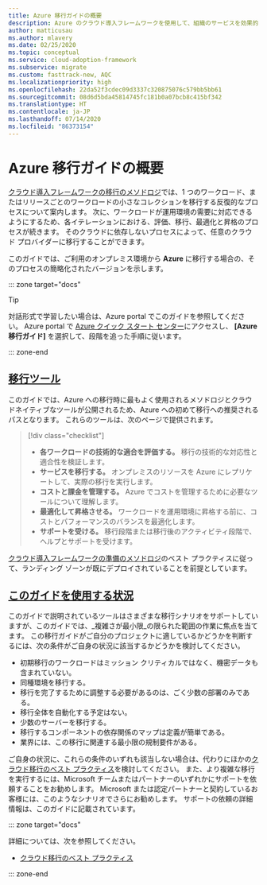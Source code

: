 ```yaml
---
title: Azure 移行ガイドの概要
description: Azure のクラウド導入フレームワークを使用して、組織のサービスを効果的に Azure に移行する方法について学習します。
author: matticusau
ms.author: mlavery
ms.date: 02/25/2020
ms.topic: conceptual
ms.service: cloud-adoption-framework
ms.subservice: migrate
ms.custom: fasttrack-new, AQC
ms.localizationpriority: high
ms.openlocfilehash: 22da52f3cdec09d3337c320875076c579bb5bb61
ms.sourcegitcommit: 08d6d5bda45814745fc181b0a07bcb8c415bf342
ms.translationtype: HT
ms.contentlocale: ja-JP
ms.lasthandoff: 07/14/2020
ms.locfileid: "86373154"
---
```

# <a name="azure-migration-guide-overview"></a>Azure 移行ガイドの概要

[クラウド導入フレームワークの移行のメソドロジ](../index.md)では、1 つのワークロード、またはリリースごとのワークロードの小さなコレクションを移行する反復的なプロセスについて案内します。 次に、ワークロードが運用環境の需要に対応できるようにするため、各イテレーションにおける、評価、移行、最適化と昇格のプロセスが続きます。 そのクラウドに依存しないプロセスによって、任意のクラウド プロバイダーに移行することができます。

このガイドでは、ご利用のオンプレミス環境から **Azure** に移行する場合の、そのプロセスの簡略化されたバージョンを示します。

::: zone target="docs"

> [!TIP]
> 対話形式で学習したい場合は、Azure portal でこのガイドを参照してください。 Azure portal で [Azure クイック スタート センター](https://portal.azure.com/?feature.quickstart=true#blade/Microsoft_Azure_Resources/QuickstartCenterBlade)にアクセスし、 **[Azure 移行ガイド]** を選択して、段階を追った手順に従います。

::: zone-end

## <a name="migration-tools"></a>[移行ツール](#tab/MigrationTools)

このガイドでは、Azure への移行時に最もよく使用されるメソドロジとクラウドネイティブなツールが公開されるため、Azure への初めて移行への推奨されるパスとなります。 これらのツールは、次のページで提供されます。

> [!div class="checklist"]
>
> - **各ワークロードの技術的な適合を評価する。** 移行の技術的な対応性と適合性を検証します。
> - **サービスを移行する。** オンプレミスのリソースを Azure にレプリケートして、実際の移行を実行します。
> - **コストと課金を管理する。** Azure でコストを管理するために必要なツールについて理解します。
> - **最適化して昇格させる。** ワークロードを運用環境に昇格する前に、コストとパフォーマンスのバランスを最適化します。
> - **サポートを受ける。** 移行段階または移行後のアクティビティ段階で、ヘルプとサポートを受けます。

[クラウド導入フレームワークの準備のメソドロジ](../../ready/index.md)のベスト プラクティスに従って、ランディング ゾーンが既にデプロイされていることを前提としています。

## <a name="when-to-use-this-guide"></a>[このガイドを使用する状況](#tab/WhenToUseThisGuide)

このガイドで説明されているツールはさまざまな移行シナリオをサポートしていますが、このガイドでは、_複雑さが最小限_の限られた範囲の作業に焦点を当てます。 この移行ガイドがご自分のプロジェクトに適しているかどうかを判断するには、次の条件がご自身の状況に該当するかどうかを検討してください。

- 初期移行のワークロードはミッション クリティカルではなく、機密データも含まれていない。
- 同種環境を移行する。
- 移行を完了するために調整する必要があるのは、ごく少数の部署のみである。
- 移行全体を自動化する予定はない。
- 少数のサーバーを移行する。
- 移行するコンポーネントの依存関係のマップは定義が簡単である。
- 業界には、この移行に関連する最小限の規制要件がある。

ご自身の状況に、これらの条件のいずれも該当しない場合は、代わりにほかの[クラウド移行のベスト プラクティス](../azure-best-practices/index.md)を検討してください。 また、より複雑な移行を実行するには、Microsoft チームまたはパートナーのいずれかにサポートを依頼することをお勧めします。 Microsoft または認定パートナーと契約しているお客様には、このようなシナリオでさらにお勧めします。 サポートの依頼の詳細情報は、このガイドに記載されています。

::: zone target="docs"

詳細については、次を参照してください。

- [クラウド移行のベスト プラクティス](../azure-best-practices/index.md)

::: zone-end
